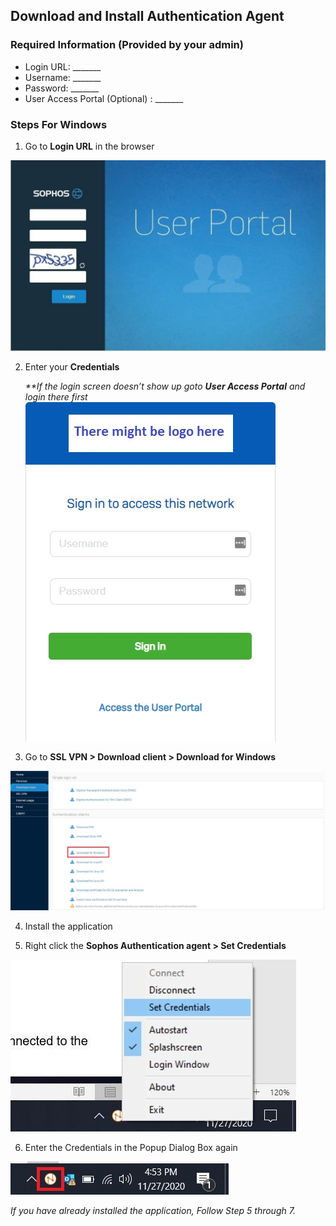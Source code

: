 ## Download and Install Authentication Agent

### Required Information (Provided by your admin)

- Login URL: _______
- Username: _______
- Password: _______
- User Access Portal (Optional) : _______

### Steps For Windows

1.	Go to **Login URL** in the browser

![Login Screen](https://raw.githubusercontent.com/mkshgh/Sophos/main/images/Users/Download%20and%20Install%20Authentication%20Agenet/1.Login_portal.jpg)

2.	Enter your **Credentials**

    *\*\*If the login screen doesn’t show up goto  **User Access Portal** and login there first*
    ![User Access Portal](https://raw.githubusercontent.com/mkshgh/Sophos/main/images/Users/Download%20and%20Install%20Authentication%20Agenet/2-1.User_Access_Portal.jpg)


3.	Go to **SSL VPN > Download client > Download for Windows**

![Download Page](https://raw.githubusercontent.com/mkshgh/Sophos/main/images/Users/Download%20and%20Install%20Authentication%20Agenet/2.Authentication_Agent_download.jpg)

4.	Install the application 
 
5.	Right click the **Sophos Authentication agent >  Set Credentials**
 
![Enter username and Password](https://raw.githubusercontent.com/mkshgh/Sophos/main/images/Users/Download%20and%20Install%20Authentication%20Agenet/3.Set_Credentials_Authentication_Agent.jpg)

6.	Enter the Credentials in the Popup Dialog Box again  
 
![Login Success](https://raw.githubusercontent.com/mkshgh/Sophos/main/images/Users/Download%20and%20Install%20Authentication%20Agenet/5.Successful_connection.jpg)

*If you have already installed the application, Follow Step 5 through 7.*
